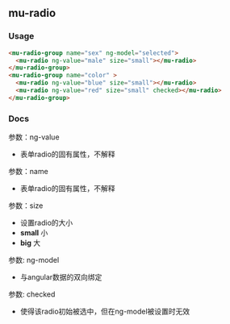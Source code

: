 ## mu-radio

### Usage

```html
<mu-radio-group name="sex" ng-model="selected">
  <mu-radio ng-value="male" size="small"></mu-radio>
</mu-radio-group>
<mu-radio-group name="color" >
  <mu-radio ng-value="blue" size="small"></mu-radio>
  <mu-radio ng-value="red" size="small" checked></mu-radio>
</mu-radio-group>
```

### Docs

参数：ng-value
* 表单radio的固有属性，不解释

参数：name
* 表单radio的固有属性，不解释

参数：size
* 设置radio的大小
* **small** 小
* **big** 大

参数: ng-model
* 与angular数据的双向绑定

参数: checked
* 使得该radio初始被选中，但在ng-model被设置时无效
